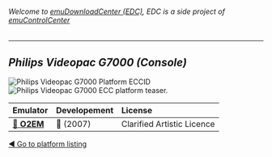 ###### Welcome to [emuDownloadCenter (EDC)](https://github.com/PhoenixInteractiveNL/emuDownloadCenter/wiki/), EDC is a side project of [emuControlCenter](https://github.com/PhoenixInteractiveNL/emuControlCenter/wiki/)
***
## _Philips Videopac G7000 (Console)_
![](https://raw.githubusercontent.com/wiki/PhoenixInteractiveNL/emuDownloadCenter/images_platform/ecc_vg7000_cell.png "Philips Videopac G7000 Platform ECCID")
![](https://raw.githubusercontent.com/wiki/PhoenixInteractiveNL/emuDownloadCenter/images_platform/ecc_vg7000_teaser.png "Philips Videopac G7000 ECC platform teaser.")

| Emulator | Developement | License |
|:---------|:-------------|:--------|
| [:file_folder: **O2EM**](https://github.com/PhoenixInteractiveNL/emuDownloadCenter/wiki/Emulator-o2em#menu) | :red_circle: (2007) | Clarified Artistic Licence |

[:arrow_backward: Go to platform listing](https://github.com/PhoenixInteractiveNL/emuDownloadCenter/wiki/EDC-Platform-List)
